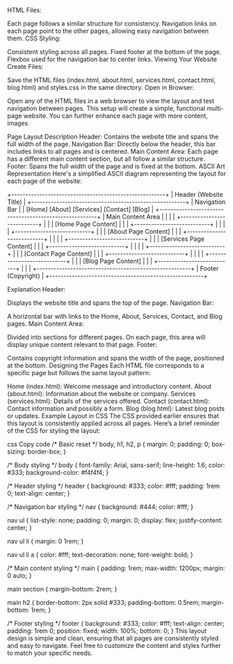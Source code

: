 HTML Files:

Each page follows a similar structure for consistency.
Navigation links on each page point to the other pages, allowing easy navigation between them.
CSS Styling:

Consistent styling across all pages.
Fixed footer at the bottom of the page.
Flexbox used for the navigation bar to center links.
Viewing Your Website
Create Files:

Save the HTML files (index.html, about.html, services.html, contact.html, blog.html) and styles.css in the same directory.
Open in Browser:

Open any of the HTML files in a web browser to view the layout and test navigation between pages.
This setup will create a simple, functional multi-page website. You can further enhance each page with more content, images


Page Layout Description
Header: Contains the website title and spans the full width of the page.
Navigation Bar: Directly below the header, this bar includes links to all pages and is centered.
Main Content Area: Each page has a different main content section, but all follow a similar structure.
Footer: Spans the full width of the page and is fixed at the bottom.
ASCII Art Representation
Here's a simplified ASCII diagram representing the layout for each page of the website:

+-------------------------------------------------------+
|                    Header (Website Title)            |
+-------------------------------------------------------+
|                   Navigation Bar                     |
| [Home] [About] [Services] [Contact] [Blog]            |
+-------------------------------------------------------+
|                    Main Content Area                  |
|                                                       |
|  +---------------------------+                        |
|  |   [Home Page Content]     |                        |
|  +---------------------------+                        |
|                                                       |
|  +---------------------------+                        |
|  |   [About Page Content]    |                        |
|  +---------------------------+                        |
|                                                       |
|  +---------------------------+                        |
|  |   [Services Page Content] |                        |
|  +---------------------------+                        |
|                                                       |
|  +---------------------------+                        |
|  |   [Contact Page Content]  |                        |
|  +---------------------------+                        |
|                                                       |
|  +---------------------------+                        |
|  |   [Blog Page Content]     |                        |
|  +---------------------------+                        |
|                                                       |
+-------------------------------------------------------+
|                      Footer (Copyright)                |
+-------------------------------------------------------+


Explanation
Header:

Displays the website title and spans the top of the page.
Navigation Bar:

A horizontal bar with links to the Home, About, Services, Contact, and Blog pages.
Main Content Area:

Divided into sections for different pages. On each page, this area will display unique content relevant to that page.
Footer:

Contains copyright information and spans the width of the page, positioned at the bottom.
Designing the Pages
Each HTML file corresponds to a specific page but follows the same layout pattern:

Home (index.html): Welcome message and introductory content.
About (about.html): Information about the website or company.
Services (services.html): Details of the services offered.
Contact (contact.html): Contact information and possibly a form.
Blog (blog.html): Latest blog posts or updates.
Example Layout in CSS
The CSS provided earlier ensures that this layout is consistently applied across all pages. Here’s a brief reminder of the CSS for styling the layout:

css
Copy code
/* Basic reset */
body, h1, h2, p {
    margin: 0;
    padding: 0;
    box-sizing: border-box;
}

/* Body styling */
body {
    font-family: Arial, sans-serif;
    line-height: 1.6;
    color: #333;
    background-color: #f4f4f4;
}

/* Header styling */
header {
    background: #333;
    color: #fff;
    padding: 1rem 0;
    text-align: center;
}

/* Navigation bar styling */
nav {
    background: #444;
    color: #fff;
}

nav ul {
    list-style: none;
    padding: 0;
    margin: 0;
    display: flex;
    justify-content: center;
}

nav ul li {
    margin: 0 1rem;
}

nav ul li a {
    color: #fff;
    text-decoration: none;
    font-weight: bold;
}

/* Main content styling */
main {
    padding: 1rem;
    max-width: 1200px;
    margin: 0 auto;
}

main section {
    margin-bottom: 2rem;
}

main h2 {
    border-bottom: 2px solid #333;
    padding-bottom: 0.5rem;
    margin-bottom: 1rem;
}

/* Footer styling */
footer {
    background: #333;
    color: #fff;
    text-align: center;
    padding: 1rem 0;
    position: fixed;
    width: 100%;
    bottom: 0;
}
This layout design is simple and clean, ensuring that all pages are consistently styled and easy to navigate. Feel free to customize the content and styles further to match your specific needs.




